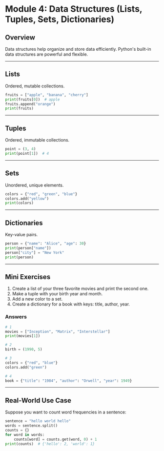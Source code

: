 # Module 4: Data Structures (Lists, Tuples, Sets, Dictionaries)

## Overview
Data structures help organize and store data efficiently. Python's built-in data structures are powerful and flexible.

---

## Lists
Ordered, mutable collections.
```python
fruits = ["apple", "banana", "cherry"]
print(fruits[0])  # apple
fruits.append("orange")
print(fruits)
```

---

## Tuples
Ordered, immutable collections.
```python
point = (3, 4)
print(point[1])  # 4
```

---

## Sets
Unordered, unique elements.
```python
colors = {"red", "green", "blue"}
colors.add("yellow")
print(colors)
```

---

## Dictionaries
Key-value pairs.
```python
person = {"name": "Alice", "age": 30}
print(person["name"])
person["city"] = "New York"
print(person)
```

---

## Mini Exercises
1. Create a list of your three favorite movies and print the second one.
2. Make a tuple with your birth year and month.
3. Add a new color to a set.
4. Create a dictionary for a book with keys: title, author, year.

### Answers
```python
# 1
movies = ["Inception", "Matrix", "Interstellar"]
print(movies[1])

# 2
birth = (1990, 5)

# 3
colors = {"red", "blue"}
colors.add("green")

# 4
book = {"title": "1984", "author": "Orwell", "year": 1949}
```

---

## Real-World Use Case
Suppose you want to count word frequencies in a sentence:
```python
sentence = "hello world hello"
words = sentence.split()
counts = {}
for word in words:
    counts[word] = counts.get(word, 0) + 1
print(counts)  # {'hello': 2, 'world': 1}
``` 